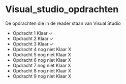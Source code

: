 # Visual_studio_opdrachten
De opdrachten die in de reader staan van Visual Studio
<html>
<head>
<ul>
<li>Opdracht 1 Klaar ✓</li>
<li>Opdracht 2 Klaar ✓</li>
<li>Opdracht 3 Klaar ✓</li>
<li>Opdracht 4 nog niet Klaar X</li>
<li>Opdracht 5 nog niet Klaar X</li>
<li>Opdracht 6 nog niet Klaar X</li>
<li>Opdracht 7 nog niet Klaar X</li>
<li>Opdracht 8 nog niet Klaar X</li>
<li>Opdracht 9 nog niet Klaar X</li>
</ul>
</head>
</html>
